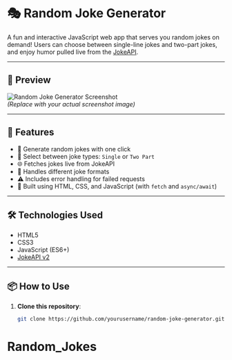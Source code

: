 # 🎭 Random Joke Generator

A fun and interactive JavaScript web app that serves you random jokes on demand! Users can choose between single-line jokes and two-part jokes, and enjoy humor pulled live from the [JokeAPI](https://jokeapi.dev).

---

## 📸 Preview

![Random Joke Generator Screenshot](screenshot.png)  
*(Replace with your actual screenshot image)*

---

## 🚀 Features

- 🔁 Generate random jokes with one click
- 🎯 Select between joke types: `Single` or `Two Part`
- 🌐 Fetches jokes live from JokeAPI
- 💬 Handles different joke formats
- ⚠️ Includes error handling for failed requests
- 🧠 Built using HTML, CSS, and JavaScript (with `fetch` and `async/await`)

---

## 🛠️ Technologies Used

- HTML5
- CSS3
- JavaScript (ES6+)
- [JokeAPI v2](https://jokeapi.dev)

---

## 📦 How to Use

1. **Clone this repository**:
   ```bash
   git clone https://github.com/yourusername/random-joke-generator.git
# Random_Jokes
